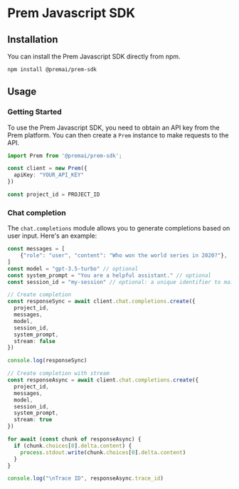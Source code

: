 # Prem Javascript SDK

## Installation

You can install the Prem Javascript SDK directly from npm.

```bash
npm install @premai/prem-sdk
```

## Usage

### Getting Started

To use the Prem Javascript SDK, you need to obtain an API key from the Prem platform. You can then create a `Prem` instance to make requests to the API.

```typescript
import Prem from '@premai/prem-sdk';

const client = new Prem({
  apiKey: "YOUR_API_KEY"
})

const project_id = PROJECT_ID
```

### Chat completion

The `chat.completions` module allows you to generate completions based on user input. Here's an example:

```typescript
const messages = [
    {"role": "user", "content": "Who won the world series in 2020?"},
]
const model = "gpt-3.5-turbo" // optional
const system_prompt = "You are a helpful assistant." // optional
const session_id = "my-session" // optional: a unique identifier to maintain session context, useful for tracking conversations or data across multiple requests

// Create completion
const responseSync = await client.chat.completions.create({
  project_id,
  messages,
  model,
  session_id,
  system_prompt,
  stream: false
})

console.log(responseSync)

// Create completion with stream
const responseAsync = await client.chat.completions.create({
  project_id,
  messages,
  model,
  session_id,
  system_prompt,
  stream: true
})

for await (const chunk of responseAsync) {
  if (chunk.choices[0].delta.content) {
    process.stdout.write(chunk.choices[0].delta.content)
  }
}

console.log("\nTrace ID", responseAsync.trace_id)
```
